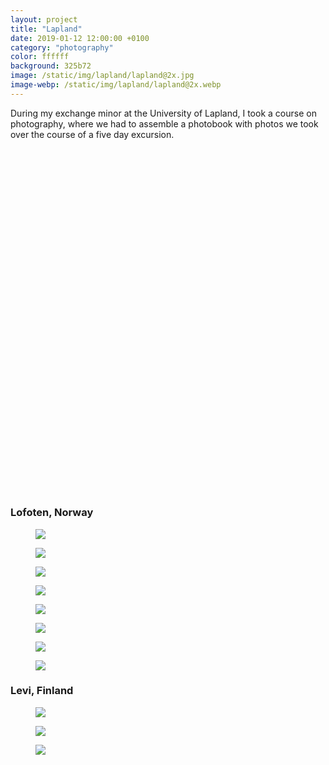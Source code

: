```yaml
---
layout: project
title: "Lapland"
date: 2019-01-12 12:00:00 +0100
category: "photography"
color: ffffff
background: 325b72
image: /static/img/lapland/lapland@2x.jpg
image-webp: /static/img/lapland/lapland@2x.webp
---
```


During my exchange minor at the University of Lapland, I took a course on photography, where we had to assemble a photobook with photos we took over the course of a five day excursion.

<div data-configid="36988901/67737625" style="width:100%; height:500px;margin:3vw 0 6vw;" class="issuuembed"></div>
<script type="text/javascript" src="//e.issuu.com/embed.js" async="true"></script>

### Lofoten, Norway


<div class="project__picture-group">

  <figure class="project__picture">
    <picture>
      <source data-srcset="/static/img/lapland/lofoten-1.webp 1x,
        /static/img/lapland/lofoten-1@2x.webp 2x"
        type="image/webp" class="lazy">
      <img loading="lazy" class="project__image lazy"
        data-srcset="/static/img/lapland/lofoten-1.jpg 1x,
          /static/img/lapland/lofoten-1@2x.jpg 2x"
        src="/static/img/placeholder.jpg"
        data-src="/static/img/lapland/lofoten-1.jpg">
    </picture>
  </figure>

  <figure class="project__picture">
    <picture>
      <source data-srcset="/static/img/lapland/lofoten-2.webp 1x,
        /static/img/lapland/lofoten-2@2x.webp 2x"
        type="image/webp" class="lazy">
      <img loading="lazy" class="project__image lazy"
        data-srcset="/static/img/lapland/lofoten-2.jpg 1x,
          /static/img/lapland/lofoten-2@2x.jpg 2x"
        src="/static/img/placeholder.jpg"
        data-src="/static/img/lapland/lofoten-2.jpg">
    </picture>
  </figure>

  <figure class="project__picture">
    <picture>
      <source data-srcset="/static/img/lapland/lofoten-3.webp 1x,
        /static/img/lapland/lofoten-3@2x.webp 2x"
        type="image/webp" class="lazy">
      <img loading="lazy" class="project__image lazy"
        data-srcset="/static/img/lapland/lofoten-3.jpg 1x,
          /static/img/lapland/lofoten-3@2x.jpg 2x"
        src="/static/img/placeholder.jpg"
        data-src="/static/img/lapland/lofoten-3.jpg">
    </picture>
  </figure>

  <figure class="project__picture">
    <picture>
      <source data-srcset="/static/img/lapland/lofoten-4.webp 1x,
        /static/img/lapland/lofoten-4@2x.webp 2x"
        type="image/webp" class="lazy">
      <img loading="lazy" class="project__image lazy"
        data-srcset="/static/img/lapland/lofoten-4.jpg 1x,
          /static/img/lapland/lofoten-4@2x.jpg 2x"
        src="/static/img/placeholder.jpg"
        data-src="/static/img/lapland/lofoten-4.jpg">
    </picture>
  </figure>

  <figure class="project__picture">
    <picture>
      <source data-srcset="/static/img/lapland/lofoten-5.webp 1x,
        /static/img/lapland/lofoten-5@2x.webp 2x"
        type="image/webp" class="lazy">
      <img loading="lazy" class="project__image lazy"
        data-srcset="/static/img/lapland/lofoten-5.jpg 1x,
          /static/img/lapland/lofoten-5@2x.jpg 2x"
        src="/static/img/placeholder.jpg"
        data-src="/static/img/lapland/lofoten-5.jpg">
    </picture>
  </figure>

  <figure class="project__picture">
    <picture>
      <source data-srcset="/static/img/lapland/lofoten-6.webp 1x,
        /static/img/lapland/lofoten-6@2x.webp 2x"
        type="image/webp" class="lazy">
      <img loading="lazy" class="project__image lazy"
        data-srcset="/static/img/lapland/lofoten-6.jpg 1x,
          /static/img/lapland/lofoten-6@2x.jpg 2x"
        src="/static/img/placeholder.jpg"
        data-src="/static/img/lapland/lofoten-6.jpg">
    </picture>
  </figure>

  <figure class="project__picture">
    <picture>
      <source data-srcset="/static/img/lapland/lofoten-7.webp 1x,
        /static/img/lapland/lofoten-7@2x.webp 2x"
        type="image/webp" class="lazy">
      <img loading="lazy" class="project__image lazy"
        data-srcset="/static/img/lapland/lofoten-7.jpg 1x,
          /static/img/lapland/lofoten-7@2x.jpg 2x"
        src="/static/img/placeholder.jpg"
        data-src="/static/img/lapland/lofoten-7.jpg">
    </picture>
  </figure>

  <figure class="project__picture">
    <picture>
      <source data-srcset="/static/img/lapland/lofoten-8.webp 1x,
        /static/img/lapland/lofoten-8@2x.webp 2x"
        type="image/webp" class="lazy">
      <img loading="lazy" class="project__image lazy"
        data-srcset="/static/img/lapland/lofoten-8.jpg 1x,
          /static/img/lapland/lofoten-8@2x.jpg 2x"
        src="/static/img/placeholder.jpg"
        data-src="/static/img/lapland/lofoten-8.jpg">
    </picture>
  </figure>

</div>


### Levi, Finland

<div class="project__picture-group">

  <figure class="project__picture">
    <picture>
      <source data-srcset="/static/img/lapland/levi-1.webp 1x,
        /static/img/lapland/levi-1@2x.webp 2x"
        type="image/webp" class="lazy">
      <img loading="lazy" class="project__image lazy"
        data-srcset="/static/img/lapland/levi-1.jpg 1x,
          /static/img/lapland/levi-1@2x.jpg 2x"
        src="/static/img/placeholder.jpg"
        data-src="/static/img/lapland/levi-1.jpg">
    </picture>
  </figure>

  <figure class="project__picture">
    <picture>
      <source data-srcset="/static/img/lapland/levi-2.webp 1x,
        /static/img/lapland/levi-2@2x.webp 2x"
        type="image/webp" class="lazy">
      <img loading="lazy" class="project__image lazy"
        data-srcset="/static/img/lapland/levi-2.jpg 1x,
          /static/img/lapland/levi-2@2x.jpg 2x"
        src="/static/img/placeholder.jpg"
        data-src="/static/img/lapland/levi-2.jpg">
    </picture>
  </figure>

  <figure class="project__picture">
    <picture>
      <source data-srcset="/static/img/lapland/levi-3.webp 1x,
        /static/img/lapland/levi-3@2x.webp 2x"
        type="image/webp" class="lazy">
      <img loading="lazy" class="project__image lazy"
        data-srcset="/static/img/lapland/levi-3.jpg 1x,
          /static/img/lapland/levi-3@2x.jpg 2x"
        src="/static/img/placeholder.jpg"
        data-src="/static/img/lapland/levi-3.jpg">
    </picture>
  </figure>

</div>

